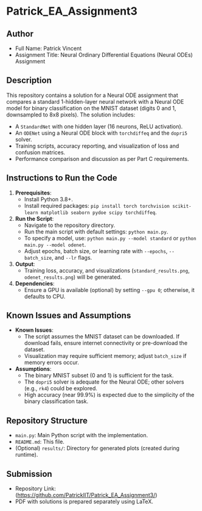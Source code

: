 # Patrick_EA_Assignment3

## Author
- Full Name: Patrick Vincent
- Assignment Title: Neural Ordinary Differential Equations (Neural ODEs) Assignment

## Description
This repository contains a solution for a Neural ODE assignment that compares a standard 1-hidden-layer neural network with a Neural ODE model for binary classification on the MNIST dataset (digits 0 and 1, downsampled to 8x8 pixels). The solution includes:
- A `StandardNet` with one hidden layer (16 neurons, ReLU activation).
- An `ODENet` using a Neural ODE block with `torchdiffeq` and the `dopri5` solver.
- Training scripts, accuracy reporting, and visualization of loss and confusion matrices.
- Performance comparison and discussion as per Part C requirements.

## Instructions to Run the Code
1. **Prerequisites**:
   - Install Python 3.8+.
   - Install required packages: `pip install torch torchvision scikit-learn matplotlib seaborn pydoe scipy torchdiffeq`.
2. **Run the Script**:
   - Navigate to the repository directory.
   - Run the main script with default settings: `python main.py`.
   - To specify a model, use: `python main.py --model standard` or `python main.py --model odenet`.
   - Adjust epochs, batch size, or learning rate with `--epochs`, `--batch_size`, and `--lr` flags.
3. **Output**:
   - Training loss, accuracy, and visualizations (`standard_results.png`, `odenet_results.png`) will be generated.
4. **Dependencies**:
   - Ensure a GPU is available (optional) by setting `--gpu 0`; otherwise, it defaults to CPU.

## Known Issues and Assumptions
- **Known Issues**:
  - The script assumes the MNIST dataset can be downloaded. If download fails, ensure internet connectivity or pre-download the dataset.
  - Visualization may require sufficient memory; adjust `batch_size` if memory errors occur.
- **Assumptions**:
  - The binary MNIST subset (0 and 1) is sufficient for the task.
  - The `dopri5` solver is adequate for the Neural ODE; other solvers (e.g., `rk4`) could be explored.
  - High accuracy (near 99.9%) is expected due to the simplicity of the binary classification task.

## Repository Structure
- `main.py`: Main Python script with the implementation.
- `README.md`: This file.
- (Optional) `results/`: Directory for generated plots (created during runtime).

## Submission
- Repository Link: (https://github.com/PatrickIIT/Patrick_EA_Assignment3/)
- PDF with solutions is prepared separately using LaTeX.
